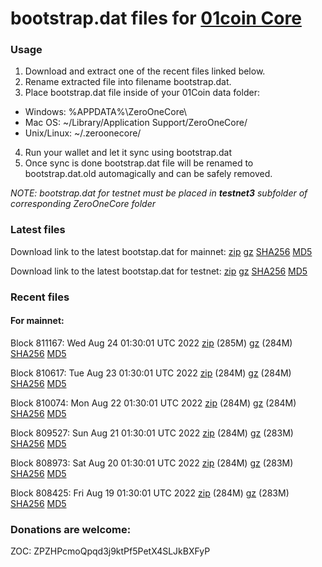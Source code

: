 # bootstrap.dat files for [01coin Core](https://01coin.io)

### Usage

1. Download and extract one of the recent files linked below.
2. Rename extracted file into filename bootstrap.dat.
3. Place bootstrap.dat file inside of your 01Coin data folder:
 - Windows: %APPDATA%\ZeroOneCore\
 - Mac OS: ~/Library/Application Support/ZeroOneCore/
 - Unix/Linux: ~/.zeroonecore/
4. Run your wallet and let it sync using bootstrap.dat
5. Once sync is done bootstrap.dat file will be renamed to bootstrap.dat.old automagically and can be safely removed.

_NOTE: bootstrap.dat for testnet must be placed in **testnet3** subfolder of corresponding ZeroOneCore folder_

### Latest files
Download link to the latest bootstap.dat for mainnet: [zip](https://files.01coin.io/mainnet/bootstrap.dat.zip) [gz](https://files.01coin.io/mainnet/bootstrap.dat.tar.gz) [SHA256](https://files.01coin.io/mainnet/sha256.txt) [MD5](https://files.01coin.io/mainnet/md5.txt)

Download link to the latest bootstap.dat for testnet: [zip](https://files.01coin.io/testnet/bootstrap.dat.zip) [gz](https://files.01coin.io/testnet/bootstrap.dat.tar.gz) [SHA256](https://files.01coin.io/testnet/sha256.txt) [MD5](https://files.01coin.io/testnet/md5.txt)

### Recent files

#### For mainnet:

Block 811167: Wed Aug 24 01:30:01 UTC 2022 [zip](https://files.01coin.io/mainnet/2022-08-24/bootstrap.dat.zip) (285M) [gz](https://files.01coin.io/mainnet/2022-08-24/bootstrap.dat.tar.gz) (284M) [SHA256](https://files.01coin.io/mainnet/2022-08-24/sha256.txt) [MD5](https://files.01coin.io/mainnet/2022-08-24/md5.txt)

Block 810617: Tue Aug 23 01:30:01 UTC 2022 [zip](https://files.01coin.io/mainnet/2022-08-23/bootstrap.dat.zip) (284M) [gz](https://files.01coin.io/mainnet/2022-08-23/bootstrap.dat.tar.gz) (284M) [SHA256](https://files.01coin.io/mainnet/2022-08-23/sha256.txt) [MD5](https://files.01coin.io/mainnet/2022-08-23/md5.txt)

Block 810074: Mon Aug 22 01:30:01 UTC 2022 [zip](https://files.01coin.io/mainnet/2022-08-22/bootstrap.dat.zip) (284M) [gz](https://files.01coin.io/mainnet/2022-08-22/bootstrap.dat.tar.gz) (284M) [SHA256](https://files.01coin.io/mainnet/2022-08-22/sha256.txt) [MD5](https://files.01coin.io/mainnet/2022-08-22/md5.txt)

Block 809527: Sun Aug 21 01:30:01 UTC 2022 [zip](https://files.01coin.io/mainnet/2022-08-21/bootstrap.dat.zip) (284M) [gz](https://files.01coin.io/mainnet/2022-08-21/bootstrap.dat.tar.gz) (283M) [SHA256](https://files.01coin.io/mainnet/2022-08-21/sha256.txt) [MD5](https://files.01coin.io/mainnet/2022-08-21/md5.txt)

Block 808973: Sat Aug 20 01:30:01 UTC 2022 [zip](https://files.01coin.io/mainnet/2022-08-20/bootstrap.dat.zip) (284M) [gz](https://files.01coin.io/mainnet/2022-08-20/bootstrap.dat.tar.gz) (283M) [SHA256](https://files.01coin.io/mainnet/2022-08-20/sha256.txt) [MD5](https://files.01coin.io/mainnet/2022-08-20/md5.txt)

Block 808425: Fri Aug 19 01:30:01 UTC 2022 [zip](https://files.01coin.io/mainnet/2022-08-19/bootstrap.dat.zip) (284M) [gz](https://files.01coin.io/mainnet/2022-08-19/bootstrap.dat.tar.gz) (283M) [SHA256](https://files.01coin.io/mainnet/2022-08-19/sha256.txt) [MD5](https://files.01coin.io/mainnet/2022-08-19/md5.txt)


### Donations are welcome:

ZOC: ZPZHPcmoQpqd3j9ktPf5PetX4SLJkBXFyP
